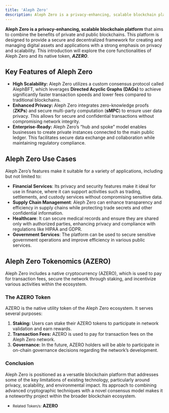 ```yaml
---
title: 'Aleph Zero'
description: Aleph Zero is a privacy-enhancing, scalable blockchain platform** that aims to combine the benefits of private and public blockchains
---
```


**Aleph Zero is a privacy-enhancing, scalable blockchain platform** that aims to combine the benefits of private and public blockchains. This platform is designed to provide a secure and decentralized framework for creating and managing digital assets and applications with a strong emphasis on privacy and scalability. This introduction will explore the core functionalities of Aleph Zero and its native token, ***AZERO***.

## Key Features of Aleph Zero
- **High Scalability:** Aleph Zero utilizes a custom consensus protocol called AlephBFT, which leverages **Directed Acyclic Graphs (DAGs)** to achieve significantly faster transaction speeds and lower fees compared to traditional blockchains.
- **Enhanced Privacy:** Aleph Zero integrates zero-knowledge proofs (**ZKPs**) and secure multi-party computation (**sMPC**) to ensure user data privacy. This allows for secure and confidential transactions without compromising network integrity.
- **Enterprise-Ready:** Aleph Zero’s “hub and spoke” model enables businesses to create private instances connected to the main public ledger. This facilitates secure data exchange and collaboration while maintaining regulatory compliance.

## Aleph Zero Use Cases
Aleph Zero’s features make it suitable for a variety of applications, including but not limited to:

- **Financial Services**: Its privacy and security features make it ideal for use in finance, where it can support activities such as trading, settlements, and custody services without compromising sensitive data.
- **Supply Chain Management**: Aleph Zero can enhance transparency and efficiency in supply chains while protecting trade secrets and other confidential information.
- **Healthcare**: It can secure medical records and ensure they are shared only with authorized parties, enhancing privacy and compliance with regulations like HIPAA and GDPR.
- **Government Services**: The platform can be used to secure sensitive government operations and improve efficiency in various public services.

## Aleph Zero Tokenomics (AZERO)
Aleph Zero includes a native cryptocurrency (AZERO), which is used to pay for transaction fees, secure the network through staking, and incentivize various activities within the ecosystem.

### The AZERO Token
AZERO is the native utility token of the Aleph Zero ecosystem. It serves several purposes:
1. **Staking:** Users can stake their AZERO tokens to participate in network validation and earn rewards.
2. **Transaction Fees:** AZERO is used to pay for transaction fees on the Aleph Zero network.
3. **Governance:** In the future, AZERO holders will be able to participate in on-chain governance decisions regarding the network’s development.

### Conclusion
Aleph Zero is positioned as a versatile blockchain platform that addresses some of the key limitations of existing technology, particularly around privacy, scalability, and environmental impact. Its approach to combining advanced cryptographic techniques with a novel consensus model makes it a noteworthy project within the broader blockchain ecosystem.

- <small>Related Token/s:</small> **AZERO**
